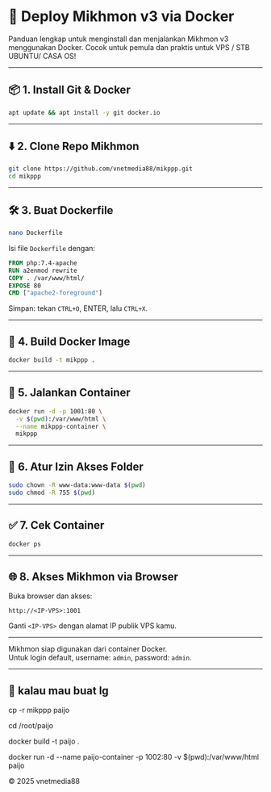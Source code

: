 # 🚀 Deploy Mikhmon v3 via Docker

Panduan lengkap untuk menginstall dan menjalankan Mikhmon v3 menggunakan Docker. Cocok untuk pemula dan praktis untuk VPS / STB UBUNTU/ CASA OS!

---

## 📦 1. Install Git & Docker

```bash
apt update && apt install -y git docker.io
```

---

## ⬇️ 2. Clone Repo Mikhmon

```bash
git clone https://github.com/vnetmedia88/mikppp.git
cd mikppp
```

---

## 🛠️ 3. Buat Dockerfile

```bash
nano Dockerfile
```

Isi file `Dockerfile` dengan:

```Dockerfile
FROM php:7.4-apache
RUN a2enmod rewrite
COPY . /var/www/html/
EXPOSE 80
CMD ["apache2-foreground"]
```

Simpan: tekan `CTRL+O`, ENTER, lalu `CTRL+X`.

---

## 🧱 4. Build Docker Image

```bash
docker build -t mikppp .
```

---

## 🚀 5. Jalankan Container

```bash
docker run -d -p 1001:80 \
  -v $(pwd):/var/www/html \
  --name mikppp-container \
  mikppp
```

---

## 🔐 6. Atur Izin Akses Folder

```bash
sudo chown -R www-data:www-data $(pwd)
sudo chmod -R 755 $(pwd)
```

---

## ✅ 7. Cek Container

```bash
docker ps
```

---

## 🌐 8. Akses Mikhmon via Browser

Buka browser dan akses:

```
http://<IP-VPS>:1001
```

Ganti `<IP-VPS>` dengan alamat IP publik VPS kamu.

---

Mikhmon siap digunakan dari container Docker.  
Untuk login default, username: `admin`, password: `admin`.

---


## 🎉 kalau mau buat lg 
cp -r mikppp paijo

cd /root/paijo

docker build -t paijo .

docker run -d --name paijo-container -p 1002:80 -v $(pwd):/var/www/html paijo


© 2025 vnetmedia88
